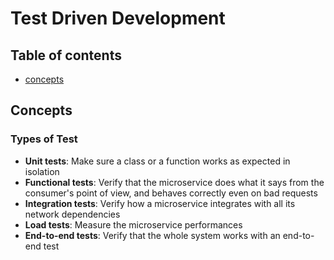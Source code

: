
# Test Driven Development

## Table of contents

- [concepts](#concepts)

## Concepts

### Types of Test

- **Unit tests**: Make sure a class or a function works as expected in isolation
- **Functional tests**: Verify that the microservice does what it says from the consumer's point of view, and behaves correctly even on bad requests
- **Integration tests**: Verify how a microservice integrates with all its network dependencies
- **Load tests**: Measure the microservice performances
- **End-to-end tests**: Verify that the whole system works with an end-to-end test
